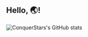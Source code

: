 ## Hello, 🌏!
![ConquerStars's GitHub stats](https://github-readme-stats.vercel.app/api?username=ConquerStars&theme=dark&show_icons=true)
